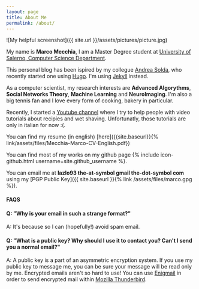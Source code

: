 ```yaml
---
layout: page
title: About Me
permalink: /about/
---
```


![My helpful screenshot]({{ site.url }}/assets/pictures/picture.jpg)

My name is **Marco Mecchia**, I am a Master Degree student at [University of Salerno, Computer Science Department](http://www.di.unisa.it/).

This personal blog has been ispired by my collegue [Andrea Solda](https://asolda.github.io/about/), who recently started one using [Hugo](https://github.com/spf13/hugo). I'm using [Jekyll](https://jekyllrb.com/) instead.

As a computer scientist, my research interests are **Advanced Algorythms**, **Social Networks Theory**, **Machine Learning** and **NeuroImaging**. I'm also a big tennis fan and I love every form of cooking, bakery in particular. 

Recently, I started a [Youtube channel](https://www.youtube.com/channel/UCcK9hLSbkKhlI1azGVPRtXQ) where I try to help people with video tutorials about recipies and wet shaving. Unfortunatly, those tutorials are only in italian for now :(.

You can find my resume (in english) [here]({{site.baseurl}}{% link/assets/files/Mecchia-Marco-CV-English.pdf})

You can find most of my works on my github page {% include icon-github.html username=site.github_username %}.

You can email me at **lazlo93 the-at-symbol gmail the-dot-symbol com** using my [PGP Public Key]({{ site.baseurl }}{% link /assets/files/marco.gpg %}).

#### FAQS ####

#### Q: "Why is your email in such a strange format?" ####

A: It's because so I can (hopefully!) avoid spam email.

#### Q: "What is a public key? Why should I use it to contact you? Can't I send you a normal email?" ####

A: A public key is a part of an asymmetric encryption system. If you use my public key to message me, you can be sure your message will be read only by me. Encrypted emails aren't so hard to use! You can use [Enigmail](https://www.enigmail.net/index.php/en/) in order to send encrypted mail within [Mozilla Thunderbird](https://www.mozilla.org/en-US/thunderbird/#). 
